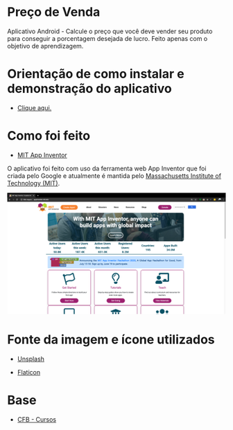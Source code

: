 # Preço de Venda

Aplicativo Android - Calcule o preço que você deve vender seu produto para conseguir a porcentagem desejada de lucro. Feito apenas com o objetivo de aprendizagem.

# Orientação de como instalar e demonstração do aplicativo

* <a href = "https://www.youtube.com/watch?v=KbmKFKl7gEw&list=PLdPS43uY0yvUuftyR9wIAj5aYxVUp8ZTw&index=1"> Clique aqui. </a>

# Como foi feito

* <a href = "http://appinventor.mit.edu/"> MIT App Inventor </a>

O aplicativo foi feito com uso da ferramenta web App Inventor que foi criada pelo Google e atualmente é mantida pelo <a href = "http://web.mit.edu/"> Massachusetts Institute of Technology (MIT)</a>.

 ![alt text](https://github.com/LissandraRodrigues/app-inventor/blob/master/app_inventor.png?raw=true)

# Fonte da imagem e ícone utilizados

* <a href = "https://unsplash.com/"> Unsplash </a>

* <a href = "https://www.flaticon.com/"> Flaticon </a>

# Base 

* <a href = "http://cfbcursos.com.br/" > CFB - Cursos </a>

